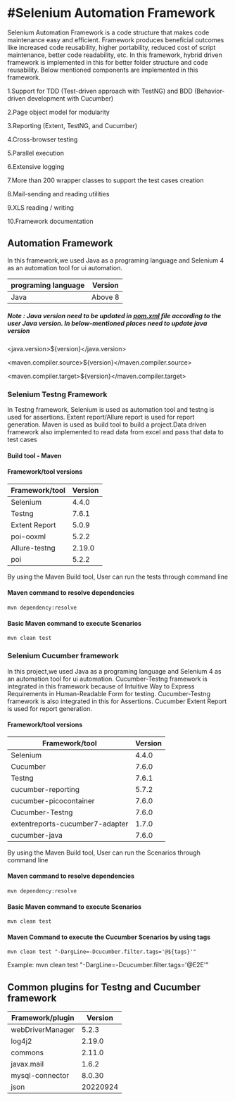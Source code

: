 # #Selenium Automation Framework

Selenium Automation Framework is a code structure that makes code maintenance easy and efficient.
Framework produces beneficial outcomes like increased code reusability, higher portability, reduced cost of
script maintenance, better code readability, etc. In this framework, hybrid driven framework is implemented in this
for better folder structure and code reusability. Below mentioned components are implemented in this framework.

1.Support for TDD (Test-driven approach with TestNG) and BDD (Behavior-driven development with Cucumber)

2.Page object model for modularity

3.Reporting (Extent, TestNG, and Cucumber)

4.Cross-browser testing

5.Parallel execution

6.Extensive logging

7.More than 200 wrapper classes to support the test cases creation

8.Mail-sending and reading utilities

9.XLS reading / writing

10.Framework documentation

## Automation Framework

In this framework,we used Java as a programing language and Selenium 4 as an automation tool for ui automation.

| programing language | Version |
|---------------------|---------|
| Java                | Above 8 |

##### Note : Java version need to be updated in [pom.xml](pom.xml) file according to the user Java version. In below-mentioned places need to update java version

<java.version>${version}</java.version>

<maven.compiler.source>${version}</maven.compiler.source>

<maven.compiler.target>${version}</maven.compiler.target>

### Selenium Testng Framework

In Testng framework, Selenium is used as automation tool and testng is used for assertions. Extent report/Allure report
is used for
report generation. Maven is used as build tool to build a project.Data driven framework also implemented to read data
from excel and pass that data to test cases

#### Build tool - Maven

#### Framework/tool versions

| Framework/tool | Version |
|----------------|---------|
| Selenium       | 4.4.0   |
| Testng         | 7.6.1   |
| Extent Report  | 5.0.9   |
| poi-ooxml      | 5.2.2   |
| Allure-testng  | 2.19.0  |
| poi            | 5.2.2   |

By using the Maven Build tool, User can run the tests through command line

#### Maven command to resolve dependencies

`mvn dependency:resolve`

#### Basic Maven command to execute Scenarios

`mvn clean test`

### Selenium Cucumber framework

In this project,we used Java as a programing language and Selenium 4 as an automation tool for ui automation.
Cucumber-Testng
framework is integrated
in this framework because of Intuitive Way to Express Requirements in Human-Readable Form for testing. Cucumber-Testng
framework
is also integrated in this for Assertions. Cucumber Extent Report is used for report generation.

#### Framework/tool versions

| Framework/tool                  | Version |
|---------------------------------|---------|
| Selenium                        | 4.4.0   |
| Cucumber                        | 7.6.0   |
| Testng                          | 7.6.1   |
| cucumber-reporting              | 5.7.2   |
| cucumber-picocontainer          | 7.6.0   |
| Cucumber-Testng                 | 7.6.0   |
| extentreports-cucumber7-adapter | 1.7.0   |
| cucumber-java                   | 7.6.0   |

By using the Maven Build tool, User can run the Scenarios through command line

#### Maven command to resolve dependencies

`mvn dependency:resolve`

#### Basic Maven command to execute Scenarios

`mvn clean test`

#### Maven Command to execute the Cucumber Scenarios by using tags

`mvn clean test "-DargLine=-Dcucumber.filter.tags='@${tags}'"`

Example: mvn clean test "-DargLine=-Dcucumber.filter.tags='@E2E'"

## Common plugins for Testng and Cucumber framework

| Framework/plugin | Version  |
|------------------|----------|
| webDriverManager | 5.2.3    |
| log4j2           | 2.19.0   |
| commons          | 2.11.0   |
| javax.mail       | 1.6.2    |
| mysql-connector  | 8.0.30   |
| json             | 20220924 |
